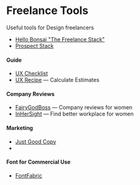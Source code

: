 # Freelance Tools

Useful tools for Design freelancers

* [Hello Bonsai "The Freelance Stack"](https://www.hellobonsai.com/best-freelance-tools)
* [Prospect Stack](https://attach.io/prospect-stack/)

#### Guide ####

* [UX Checklist](http://uxchecklist.github.io/)
* [UX Recipe](http://uxrecipe.github.io/) — Calculate Estimates

#### Company Reviews ####

* [FairyGodBoss](https://fairygodboss.com/) — Company reviews for women
* [InHerSight](https://www.inhersight.com/) — Find better workplace for women

#### Marketing ####

* [Just Good Copy](http://www.goodemailcopy.com/)
* 

#### Font for Commercial Use ####

* [FontFabric](http://www.fontfabric.com/about/)
